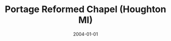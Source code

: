 ---
date: &id001 2004-01-01
end_date: 2006-01-01
location:
  address: Unknown
  city: Houghton
  state: MI
minister:
- end: 2006-01-01
  name: Todd Wagenmaker
  start: 2004-01-01
  type: Pastor
ministers:
- Todd Wagenmaker
name: Portage Reformed Chapel
names: null
origination_date: *id001
raw_data: "MI Houghton\nPortage Reformed Chapel  (2004\u20132006)\nPastor: Todd Wagenmaker,\
  \ 2004\u20136"
received_from: null
states:
- MI
status:
  active: false
  end_date: null
  reason: null
  received_from: null
  withdrawal_to: null
title: Portage Reformed Chapel (Houghton MI)
year_established:
- 2004

---